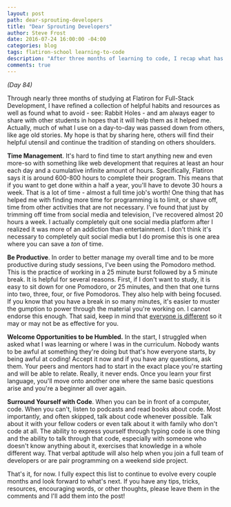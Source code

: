 ```yaml
---
layout: post
path: dear-sprouting-developers
title: "Dear Sprouting Developers"
author: Steve Frost
date: 2016-07-24 16:00:00 -04:00
categories: blog
tags: flatiron-school learning-to-code
description: "After three months of learning to code, I recap what has helped me the most."
comments: true
---
```

_(Day 84)_

Through nearly three months of studying at Flatiron for Full-Stack Development, I have refined a collection of helpful habits and resources as well as found what to avoid - see: Rabbit Holes - and am always eager to share with other students in hopes that it will help them as it helped me. Actually, much of what I use on a day-to-day was passed down from others, like age old stories. My hope is that by sharing here, others will find their helpful utensil and continue the tradition of standing on others shoulders.

**Time Management**. It's hard to find time to start anything new and even more-so with something like web development that requires at least an hour each day and a cumulative infinite amount of hours. Specifically, Flatiron says it is around 600-800 hours to complete their program. This means that if you want to get done within a half a year, you'll have to devote 30 hours a week. That is a lot of time - almost a full time job's worth! One thing that has helped me with finding more time for programming is to limit, or shave off, time from other activities that are not necessary. I've found that just by trimming off time from social media and television, I've recovered almost 20 hours a week. I actually completely quit one social media platform after I realized it was more of an addiction than entertainment. I don't think it's necessary to completely quit social media but I do promise this is one area where you can save a *ton* of time.

**Be Productive**. In order to better manage my overall time and to be more productive during study sessions, I've been using the Pomodoro method. This is the practice of working in a 25 minute burst followed by a 5 minute break. It is helpful for several reasons. First, if I don't want to study, it is easy to sit down for one Pomodoro, or 25 minutes, and then that one turns into two, three, four, or five Pomodoros. They also help with being focused. If you know that you have a break in so many minutes, it's easier to muster the gumption to power through the material you're working on. I cannot endorse this enough. That said, keep in mind that [everyone is different](http://qz.com/740607/the-biggest-productivity-myth-is-that-rigid-rules-like-the-pomodoro-technique-are-for-everyone/) so it may or may not be as effective for you.

**Welcome Opportunities to be Humbled.** In the start, I struggled when asked what I was learning or where I was in the curriculum. Nobody wants to be awful at something they're doing but that's how everyone starts, by being awful at coding! Accept it now and if you have any questions, ask them. Your peers and mentors had to start in the exact place you're starting and will be able to relate. Really, it never ends. Once you learn your first language, you'll move onto another one where the same basic questions arise and you're a beginner all over again.

**Surround Yourself with Code**. When you can be in front of a computer, code. When you can't, listen to podcasts and read books about code. Most importantly, and often skipped, talk about code whenever possible. Talk about it with your fellow coders or even talk about it with family who don't code at all. The ability to express yourself through typing code is one thing and the ability to talk through that code, especially with someone who doesn't know anything about it, exercises that knowledge in a whole different way. That verbal aptitude will also help when you join a full team of developers or are pair programming on a weekend side project.

That's it, for now. I fully expect this list to continue to evolve every couple months and look forward to what's next. If you have any tips, tricks, resources, encouraging words, or other thoughts, please leave them in the comments and I'll add them into the post!
